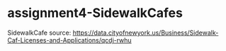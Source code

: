 # assignment4-SidewalkCafes
 
SidewalkCafe source:
https://data.cityofnewyork.us/Business/Sidewalk-Caf-Licenses-and-Applications/qcdj-rwhu